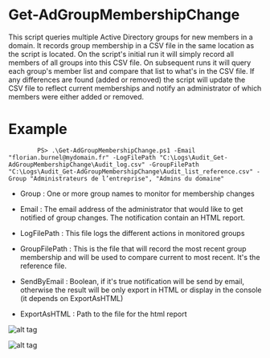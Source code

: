 # Get-AdGroupMembershipChange

This script queries multiple Active Directory groups for new members in a domain. It records group membership in a CSV file in the same location as the script is located. 
On the script's initial run it will simply record all members of all groups into this CSV file. 
On subsequent runs it will query each group's member list and compare that list to what's in the CSV file.
If any differences are found (added or removed) the script will update the CSV file to reflect current memberships and notify an administrator of which members were either added or removed.

# Example

```
        PS> .\Get-AdGroupMembershipChange.ps1 -Email "florian.burnel@mydomain.fr" -LogFilePath "C:\Logs\Audit_Get-AdGroupMembershipChange\Audit_log.csv" -GroupFilePath "C:\Logs\Audit_Get-AdGroupMembershipChange\Audit_list_reference.csv" -Group "Administrateurs de l’entreprise", "Admins du domaine"
```

- Group : One or more group names to monitor for membership changes

- Email : The email address of the administrator that would like to get notified of group changes. The notification contain an HTML report.

- LogFilePath : This file logs the different actions in monitored groups

- GroupFilePath : This is the file that will record the most recent group membership and will be used to compare current to most recent. It's the reference file.

- SendByEmail : Boolean, if it's true notification will be send by email, otherwise the result will be only export in HTML or display in the console (it depends on ExportAsHTML)

- ExportAsHTML : Path to the file for the html report

![alt tag](https://raw.githubusercontent.com/florianburnel/PowerShell/master/AD-Get-AdGroupMembershipChange/Images/Get-AdGroupMembershipChange_1.png)

![alt tag](https://raw.githubusercontent.com/florianburnel/PowerShell/master/AD-Get-AdGroupMembershipChange/Images/Get-AdGroupMembershipChange_2.png)